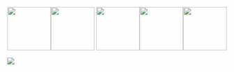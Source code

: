 <img src="https://camo.githubusercontent.com/09c56556366e9e307bb498407c929d871fe6d4013dbb000da6bf8ad0aaa5b445/68747470733a2f2f63646e2e6a7364656c6976722e6e65742f67682f64657669636f6e732f64657669636f6e406c61746573742f69636f6e732f68746d6c352f68746d6c352d706c61696e2e737667" width="100" height="100"><img src="https://camo.githubusercontent.com/2d6bc0916f27dfbfcf22195ff23c01648226be190bd89ff4689201e3735c41ed/68747470733a2f2f63646e2e6a7364656c6976722e6e65742f67682f64657669636f6e732f64657669636f6e406c61746573742f69636f6e732f637373332f637373332d706c61696e2e737667" width="100" height="100">
<img src="https://camo.githubusercontent.com/57446bc53db86a26240752d5bcd247f3f1b18947fecd9e280b9d1936e821478e/68747470733a2f2f63646e2e6a7364656c6976722e6e65742f67682f64657669636f6e732f64657669636f6e406c61746573742f69636f6e732f6a6176617363726970742f6a6176617363726970742d706c61696e2e737667" width="100" height="100"><img src="https://avatars.githubusercontent.com/u/4378955?s=280&v=4" width="100" height="100"><img src="https://camo.githubusercontent.com/8868329fd77432f9aa0bb3bdc7bcd3320f41a354dbcc3f4add7c50303eea9bb3/68747470733a2f2f63646e2e6a7364656c6976722e6e65742f67682f64657669636f6e732f64657669636f6e406c61746573742f69636f6e732f72656163742f72656163742d6f726967696e616c2e737667" width="100" height="100">


<a href="https://github.com/Daelso">
  <img align="center" src="https://github-readme-stats.vercel.app/api?username=Daelso&show_icons=true&theme=dracula" />
</a>


